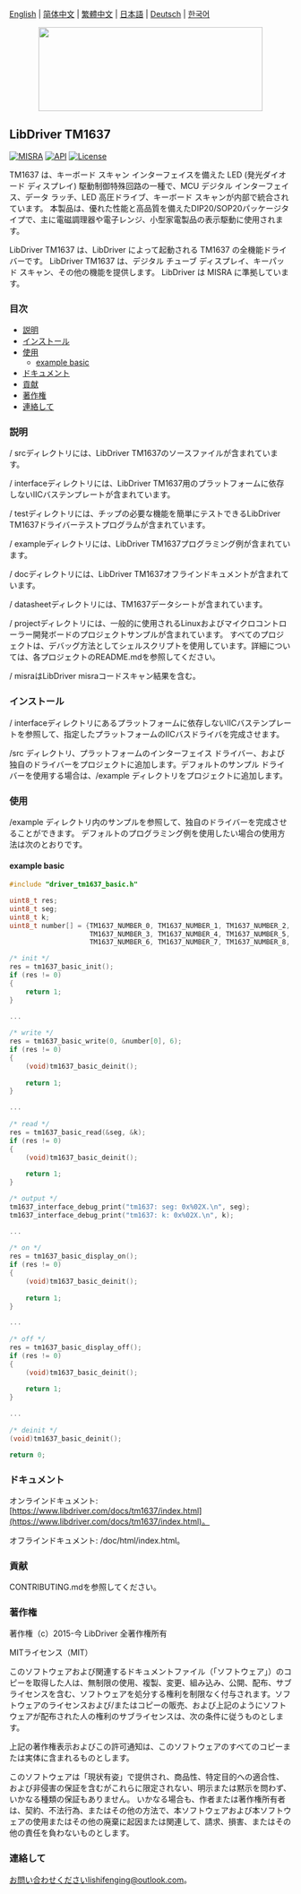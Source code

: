 [English](/README.md) | [ 简体中文](/README_zh-Hans.md) | [繁體中文](/README_zh-Hant.md) | [日本語](/README_ja.md) | [Deutsch](/README_de.md) | [한국어](/README_ko.md)

<div align=center>
<img src="/doc/image/logo.svg" width="400" height="150"/>
</div>

## LibDriver TM1637

[![MISRA](https://img.shields.io/badge/misra-compliant-brightgreen.svg)](/misra/README.md) [![API](https://img.shields.io/badge/api-reference-blue.svg)](https://www.libdriver.com/docs/tm1637/index.html) [![License](https://img.shields.io/badge/license-MIT-brightgreen.svg)](/LICENSE)

TM1637 は、キーボード スキャン インターフェイスを備えた LED (発光ダイオード ディスプレイ) 駆動制御特殊回路の一種で、MCU デジタル インターフェイス、データ ラッチ、LED 高圧ドライブ、キーボード スキャンが内部で統合されています。 本製品は、優れた性能と高品質を備えたDIP20/SOP20パッケージタイプで、主に電磁調理器や電子レンジ、小型家電製品の表示駆動に使用されます。

LibDriver TM1637 は、LibDriver によって起動される TM1637 の全機能ドライバーです。 LibDriver TM1637 は、デジタル チューブ ディスプレイ、キーパッド スキャン、その他の機能を提供します。 LibDriver は MISRA に準拠しています。

### 目次

  - [説明](#説明)
  - [インストール](#インストール)
  - [使用](#使用)
    - [example basic](#example-basic)
  - [ドキュメント](#ドキュメント)
  - [貢献](#貢献)
  - [著作権](#著作権)
  - [連絡して](#連絡して)

### 説明

/ srcディレクトリには、LibDriver TM1637のソースファイルが含まれています。

/ interfaceディレクトリには、LibDriver TM1637用のプラットフォームに依存しないIICバステンプレートが含まれています。

/ testディレクトリには、チップの必要な機能を簡単にテストできるLibDriver TM1637ドライバーテストプログラムが含まれています。

/ exampleディレクトリには、LibDriver TM1637プログラミング例が含まれています。

/ docディレクトリには、LibDriver TM1637オフラインドキュメントが含まれています。

/ datasheetディレクトリには、TM1637データシートが含まれています。

/ projectディレクトリには、一般的に使用されるLinuxおよびマイクロコントローラー開発ボードのプロジェクトサンプルが含まれています。 すべてのプロジェクトは、デバッグ方法としてシェルスクリプトを使用しています。詳細については、各プロジェクトのREADME.mdを参照してください。

/ misraはLibDriver misraコードスキャン結果を含む。

### インストール

/ interfaceディレクトリにあるプラットフォームに依存しないIICバステンプレートを参照して、指定したプラットフォームのIICバスドライバを完成させます。

/src ディレクトリ、プラットフォームのインターフェイス ドライバー、および独自のドライバーをプロジェクトに追加します。デフォルトのサンプル ドライバーを使用する場合は、/example ディレクトリをプロジェクトに追加します。

### 使用

/example ディレクトリ内のサンプルを参照して、独自のドライバーを完成させることができます。 デフォルトのプログラミング例を使用したい場合の使用方法は次のとおりです。

#### example basic

```C
#include "driver_tm1637_basic.h"

uint8_t res;
uint8_t seg;
uint8_t k;
uint8_t number[] = {TM1637_NUMBER_0, TM1637_NUMBER_1, TM1637_NUMBER_2,
                    TM1637_NUMBER_3, TM1637_NUMBER_4, TM1637_NUMBER_5,
                    TM1637_NUMBER_6, TM1637_NUMBER_7, TM1637_NUMBER_8, TM1637_NUMBER_9};

/* init */
res = tm1637_basic_init();
if (res != 0)
{
    return 1;
}

...
    
/* write */
res = tm1637_basic_write(0, &number[0], 6);
if (res != 0)
{
    (void)tm1637_basic_deinit();
    
    return 1;
}

...
    
/* read */
res = tm1637_basic_read(&seg, &k);
if (res != 0)
{
    (void)tm1637_basic_deinit();
    
    return 1;
}

/* output */
tm1637_interface_debug_print("tm1637: seg: 0x%02X.\n", seg);
tm1637_interface_debug_print("tm1637: k: 0x%02X.\n", k);

...
    
/* on */
res = tm1637_basic_display_on();
if (res != 0)
{
    (void)tm1637_basic_deinit();
    
    return 1;
}

...
    
/* off */
res = tm1637_basic_display_off();
if (res != 0)
{
    (void)tm1637_basic_deinit();
    
    return 1;
}

...
    
/* deinit */
(void)tm1637_basic_deinit();

return 0;
```

### ドキュメント

オンラインドキュメント: [https://www.libdriver.com/docs/tm1637/index.html](https://www.libdriver.com/docs/tm1637/index.html)。

オフラインドキュメント: /doc/html/index.html。

### 貢献

CONTRIBUTING.mdを参照してください。

### 著作権

著作権（c）2015-今 LibDriver 全著作権所有

MITライセンス（MIT）

このソフトウェアおよび関連するドキュメントファイル（「ソフトウェア」）のコピーを取得した人は、無制限の使用、複製、変更、組み込み、公開、配布、サブライセンスを含む、ソフトウェアを処分する権利を制限なく付与されます。ソフトウェアのライセンスおよび/またはコピーの販売、および上記のようにソフトウェアが配布された人の権利のサブライセンスは、次の条件に従うものとします。

上記の著作権表示およびこの許可通知は、このソフトウェアのすべてのコピーまたは実体に含まれるものとします。

このソフトウェアは「現状有姿」で提供され、商品性、特定目的への適合性、および非侵害の保証を含むがこれらに限定されない、明示または黙示を問わず、いかなる種類の保証もありません。 いかなる場合も、作者または著作権所有者は、契約、不法行為、またはその他の方法で、本ソフトウェアおよび本ソフトウェアの使用またはその他の廃棄に起因または関連して、請求、損害、またはその他の責任を負わないものとします。

### 連絡して

お問い合わせくださいlishifenging@outlook.com。